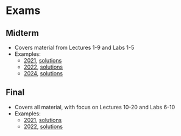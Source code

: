 # Exams

## Midterm

- Covers material from Lectures 1-9 and Labs 1-5
- Examples: 
	- [2021](exam_files/midterm2021.pdf), [solutions](exam_files/midterm2021_solns.pdf) 
	- [2022](exam_files/midterm2022.pdf), [solutions](exam_files/midterm2022_solns.pdf) 
	- [2024](exam_files/midterm2024.pdf), [solutions](exam_files/midterm2024_solns.pdf) 

## Final

- Covers all material, with focus on Lectures 10-20 and Labs 6-10
- Examples: 
	- [2021](exam_files/final2021.pdf), [solutions](exam_files/final2021_solns.pdf) 
	- [2022](exam_files/final2022.pdf), [solutions](exam_files/final2022_solns.pdf) 
